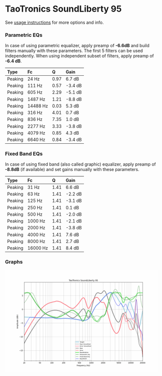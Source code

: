 # TaoTronics SoundLiberty 95
See [usage instructions](https://github.com/jaakkopasanen/AutoEq#usage) for more options and info.

### Parametric EQs
In case of using parametric equalizer, apply preamp of **-6.6dB** and build filters manually
with these parameters. The first 5 filters can be used independently.
When using independent subset of filters, apply preamp of **-6.4 dB**.

| Type    | Fc       |    Q | Gain    |
|:--------|:---------|:-----|:--------|
| Peaking | 24 Hz    | 0.97 | 6.7 dB  |
| Peaking | 111 Hz   | 0.57 | -3.4 dB |
| Peaking | 605 Hz   | 2.29 | -5.1 dB |
| Peaking | 1487 Hz  | 1.21 | -8.8 dB |
| Peaking | 14488 Hz | 0.03 | 5.3 dB  |
| Peaking | 316 Hz   | 4.01 | 0.7 dB  |
| Peaking | 836 Hz   | 7.35 | 1.0 dB  |
| Peaking | 2277 Hz  | 3.33 | -3.8 dB |
| Peaking | 4079 Hz  | 0.85 | 4.3 dB  |
| Peaking | 6640 Hz  | 0.84 | -3.4 dB |

### Fixed Band EQs
In case of using fixed band (also called graphic) equalizer, apply preamp of **-8.8dB**
(if available) and set gains manually with these parameters.

| Type    | Fc       |    Q | Gain    |
|:--------|:---------|:-----|:--------|
| Peaking | 31 Hz    | 1.41 | 6.6 dB  |
| Peaking | 63 Hz    | 1.41 | -2.2 dB |
| Peaking | 125 Hz   | 1.41 | -3.1 dB |
| Peaking | 250 Hz   | 1.41 | 0.1 dB  |
| Peaking | 500 Hz   | 1.41 | -2.0 dB |
| Peaking | 1000 Hz  | 1.41 | -2.1 dB |
| Peaking | 2000 Hz  | 1.41 | -3.8 dB |
| Peaking | 4000 Hz  | 1.41 | 7.6 dB  |
| Peaking | 8000 Hz  | 1.41 | 2.7 dB  |
| Peaking | 16000 Hz | 1.41 | 8.4 dB  |

### Graphs
![](./TaoTronics%20SoundLiberty%2095.png)